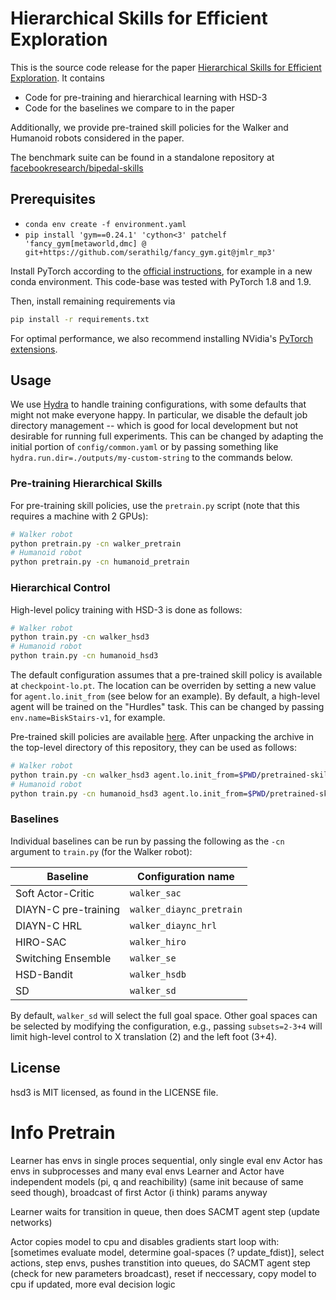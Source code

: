 # Hierarchical Skills for Efficient Exploration

This is the source code release for the paper [Hierarchical Skills for Efficient
Exploration](https://arxiv.org/abs/2110.10809). It contains

- Code for pre-training and hierarchical learning with HSD-3
- Code for the baselines we compare to in the paper

Additionally, we provide pre-trained skill policies for the Walker and Humanoid
robots considered in the paper.

The benchmark suite can be found in a standalone repository at
[facebookresearch/bipedal-skills](https://github.com/facebookresearch/bipedal-skills)

## Prerequisites
- `conda env create -f environment.yaml`
- `pip install 'gym==0.24.1' 'cython<3' patchelf 'fancy_gym[metaworld,dmc] @ git+https://github.com/serathilg/fancy_gym.git@jmlr_mp3'`


Install PyTorch according to the [official
instructions](https://pytorch.org/get-started), for example in a new conda
environment. This code-base was tested with PyTorch 1.8 and 1.9.

Then, install remaining requirements via
```sh
pip install -r requirements.txt
```

For optimal performance, we also recommend installing NVidia's
[PyTorch extensions](https://github.com/NVIDIA/apex).


## Usage

We use [Hydra](https://hydra.cc) to handle training configurations, with some defaults that might
not make everyone happy. In particular, we disable the default job directory
management -- which is good for local development but not desirable for running
full experiments. This can be changed by adapting the initial portion of
`config/common.yaml` or by passing something like
`hydra.run.dir=./outputs/my-custom-string` to the commands below.

### Pre-training Hierarchical Skills

For pre-training skill policies, use the `pretrain.py` script (note that this
requires a machine with 2 GPUs):
```sh
# Walker robot
python pretrain.py -cn walker_pretrain
# Humanoid robot
python pretrain.py -cn humanoid_pretrain
```

### Hierarchical Control

High-level policy training with HSD-3 is done as follows:
```sh
# Walker robot
python train.py -cn walker_hsd3
# Humanoid robot
python train.py -cn humanoid_hsd3
```
The default configuration assumes that a pre-trained skill policy is available
at `checkpoint-lo.pt`. The location can be overriden by setting a new value for
`agent.lo.init_from` (see below for an example). By default, a high-level agent
will be trained on the "Hurdles" task. This can be changed by passing
`env.name=BiskStairs-v1`, for example.

Pre-trained skill policies are available
[here](https://dl.fbaipublicfiles.com/hsd3/pretrained-skills.tar.gz). After
unpacking the archive in the top-level directory of this repository, they can
be used as follows:
```sh
# Walker robot
python train.py -cn walker_hsd3 agent.lo.init_from=$PWD/pretrained-skills/walker.pt
# Humanoid robot
python train.py -cn humanoid_hsd3 agent.lo.init_from=$PWD/pretrained-skills/humanoidpc.pt
```

### Baselines

Individual baselines can be run by passing the following as the `-cn` argument to `train.py` (for the Walker robot):

Baseline | Configuration name
--- | ---
Soft Actor-Critic | `walker_sac`
DIAYN-C pre-training | `walker_diaync_pretrain`
DIAYN-C HRL | `walker_diaync_hrl`
HIRO-SAC | `walker_hiro`
Switching Ensemble | `walker_se`
HSD-Bandit | `walker_hsdb`
SD | `walker_sd`

By default, `walker_sd` will select the full goal space. Other goal spaces can
be selected by modifying the configuration, e.g., passing `subsets=2-3+4` will
limit high-level control to X translation (2) and the left foot (3+4).


## License
hsd3 is MIT licensed, as found in the LICENSE file.




# Info Pretrain
Learner has envs in single proces sequential, only single eval env
Actor has envs in subprocesses and many eval envs
Learner and Actor have independent models (pi, q and reachibility) (same init because of same seed though), broadcast of first Actor (i think) params anyway

Learner waits for transition in queue, then does SACMT agent step (update networks)

Actor copies model to cpu and disables gradients start loop with: [sometimes evaluate model, determine goal-spaces (? update_fdist)], select actions, step envs, pushes transtition into queues, do SACMT agent step (check for new parameters broadcast), reset if neccessary, copy model to cpu if updated, more eval decision logic

